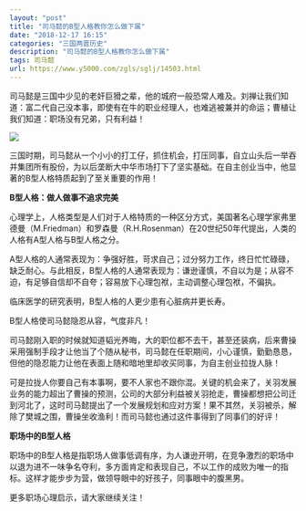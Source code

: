 ```yaml
---
layout: "post"
title: "司马懿的B型人格教你怎么做下属"
date: "2018-12-17 16:15"
categories: "三国两晋历史"
description: "司马懿的B型人格教你怎么做下属"
tags: 司马懿
url: https://www.y5000.com/zgls/sglj/14503.html
---
```






司马懿是三国中少见的老奸巨猾之辈，他的城府一般恐常人难及。刘禅让我们知道：富二代自己没本事，即使有在牛的职业经理人，也难逃被兼并的命运；曹植让我们知道：职场没有兄弟，只有利益！

![](https://img.y5000.com/uploads/allimg/170222/6-1F222105036230.jpg)

三国时期，司马懿从一个小小的打工仔，抓住机会，打压同事，自立山头后一举吞并集团所有股份，为以后垄断大中华市场打下了坚实基础。在自主创业当中，他显著的B型人格特质起到了至关重要的作用！

**B型人格：做人做事不追求完美**

心理学上，人格类型是人们对于人格特质的一种区分方式，美国著名心理学家弗里德曼（M.Friedman）和罗森曼（R.H.Rosenman）在20世纪50年代提出，人类的人格有A型人格与B型人格之分。

A型人格的人通常表现为：争强好胜，苛求自己；过分努力工作，终日忙忙碌碌，缺乏耐心。与此相反，B型人格的人通常表现为：谦逊谨慎，不自以为是；从容不迫，有足够自信却不自夸；容易放下心理包袱，主动调整心理包袱，不偏执。

临床医学的研究表明，B型人格的人更少患有心脏病并更长寿。

B型人格使司马懿隐忍从容，气度非凡！

司马懿刚入职的时候就知道韬光养晦，大的职位都不去干，甚至还装病，后来曹操采用强制手段才让他当了个随从秘书，司马懿在任职期间，小心谨慎，勤勤恳恳，但他的隐忍能力让他在表面上随和暗地里却收买同事，为自主创业拉拢人脉！

可是拉拢人你要自己有本事啊，要不人家也不跟你混。关键的机会来了，关羽发展业务的能力超出了曹操的预测，公司的大部分利益被关羽抢走，曹操都想把公司迁到河北了，这时司马懿提出了一个发展规划和应对方案！果不其然，关羽被杀，解除了樊城之围，曹操坐收渔利！而司马懿也通过这件事得到了同事们的好评！

**职场中的B型人格**

职场中的B型人格是指职场人做事低调有序，为人谦逊开明，在竞争激烈的职场中以退为进不一味争名夺利，多方面肯定和表现自己，不以工作的成败为唯一的指标。这样才能步步为营，做领导眼中的好孩子，同事眼中的腹黑男。

更多职场心理启示，请大家继续关注！
